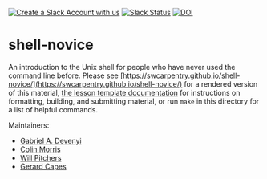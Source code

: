 [![Create a Slack Account with us](https://img.shields.io/badge/Create_Slack_Account-The_Carpentries-071159.svg)](https://swc-slack-invite.herokuapp.com/)
[![Slack Status](https://img.shields.io/badge/Slack_Channel-swc--shell-E01563.svg)](https://swcarpentry.slack.com/messages/C9X3XTHJ8)
[![DOI](https://zenodo.org/badge/DOI/10.5281/zenodo.3266823.svg)](https://doi.org/10.5281/zenodo.3266823)

# shell-novice

An introduction to the Unix shell for people who have never used the command line before.
Please see [https://swcarpentry.github.io/shell-novice/](https://swcarpentry.github.io/shell-novice/) for a rendered version of this material,
[the lesson template documentation][lesson-example]
for instructions on formatting, building, and submitting material,
or run `make` in this directory for a list of helpful commands.

Maintainers:

- [Gabriel A. Devenyi][devenyi_gabriel]
- [Colin Morris][colin_morris]
- [Will Pitchers][will_pitchers]
- [Gerard Capes][gerard_capes]

[lesson-example]: https://carpentries.github.io/lesson-example/
[devenyi_gabriel]: https://software-carpentry.org/team/#devenyi_gabriel
[colin_morris]: https://github.com/colinmorris
[will_pitchers]: https://software-carpentry.org/team/#pitchers_w
[gerard_capes]: https://carpentries.org/instructors/#capes_gerard



